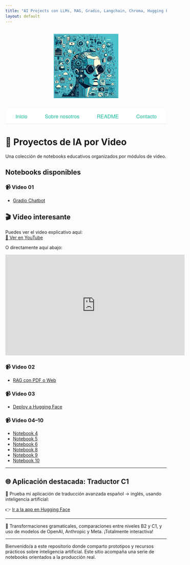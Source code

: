 ```yaml
---
title: "AI Projects con LLMs, RAG, Gradio, Langchain, Chroma, Hugging Face"
layout: default
---
```


<div style="text-align: center; margin: 30px 0;">
  <img src="assets/img/im1.jpeg" style="max-width: 40%;" />
</div>

<div style="background-color: white; padding: 12px 0; text-align: center; font-family: 'Helvetica Neue', Helvetica, Arial, sans-serif; font-size: 16px; border-bottom: 1px solid #e0e0e0;">
  <a href="/AI/index.html" style="margin: 0 25px; text-decoration: none; color: #1abc9c;">Inicio</a>
  <a href="/AI/about.html" style="margin: 0 25px; text-decoration: none; color: #1abc9c;">Sobre nosotros</a>
  <a href="/AI/README.html" style="margin: 0 25px; text-decoration: none; color: #1abc9c;">README</a>
  <a href="mailto:fmmarco29@hotmail.com" style="margin: 0 25px; text-decoration: none; color: #1abc9c;">Contacto</a>
</div>

# 🎥 Proyectos de IA por Video

Una colección de notebooks educativos organizados por módulos de video.

## Notebooks disponibles

### 📹 Video 01
- [Gradio Chatbot](https://nbviewer.org/github/fmmarco29/AI/blob/main/Video_01/video01_Gradio_chatbot.ipynb)

## 🎬 Video interesante

Puedes ver el video explicativo aquí:  
[🔗 Ver en YouTube](https://www.youtube.com/watch?v=t-1gu0EI_-o)

O directamente aquí abajo:

<iframe width="560" height="315" src="https://www.youtube.com/embed/t-1gu0EI_-o" frameborder="0" allowfullscreen></iframe>

### 📹 Video 02
- [RAG con PDF o Web](https://nbviewer.org/github/fmmarco29/AI/blob/main/Video_02/RAG_con_PDF_o_Web.ipynb)

### 📹 Video 03
- [Deploy a Hugging Face](https://nbviewer.org/github/fmmarco29/AI/blob/main/Video_03/Deploy_Hugging.ipynb)

### 📹 Video 04–10
- [Notebook 4](https://nbviewer.org/github/fmmarco29/AI/blob/main/Video_04/notebook4.ipynb)
- [Notebook 5](https://nbviewer.org/github/fmmarco29/AI/blob/main/Video_05/notebook5.ipynb)
- [Notebook 6](https://nbviewer.org/github/fmmarco29/AI/blob/main/Video_06/notebook6.ipynb)
- [Notebook 8](https://nbviewer.org/github/fmmarco29/AI/blob/main/Video_08/notebook7.ipynb)
- [Notebook 9](https://nbviewer.org/github/fmmarco29/AI/blob/main/Video_09/notebook8.ipynb)
- [Notebook 10](https://nbviewer.org/github/fmmarco29/AI/blob/main/Video_10/notebook9.ipynb)

---
## 🌐 Aplicación destacada: Traductor C1

🚀 Prueba mi aplicación de traducción avanzada español → inglés, usando inteligencia artificial:

👉 [Ir a la app en Hugging Face](https://huggingface.co/spaces/fmcsihe2929/FernandoMartinezMarco_C1-Translator-ES-EN)

---

🎯 Transformaciones gramaticales, comparaciones entre niveles B2 y C1, y uso de modelos de OpenAI, Anthropic y Meta. ¡Totalmente interactiva!

---

Bienvenido/a a este repositorio donde comparto prototipos y recursos prácticos sobre inteligencia artificial. Este sitio acompaña una serie de notebooks orientados a la producción real.